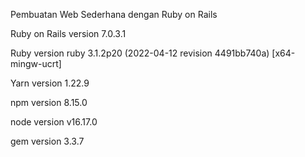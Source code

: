 Pembuatan Web Sederhana dengan Ruby on Rails


Ruby on Rails version 7.0.3.1 

Ruby version ruby 3.1.2p20 (2022-04-12 revision 4491bb740a) [x64-mingw-ucrt]

Yarn version 1.22.9

npm version 8.15.0

node version v16.17.0

gem version 3.3.7
